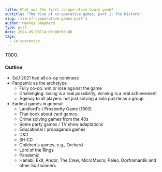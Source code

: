 ```yaml
---
title: What was the first co-operative board game?
subtitle: "The rise of co-operative games, part 1: The history"
slug: rise-of-cooperative-games-part-1
author: Markus Shepherd
type: post
date: 2024-05-03T14:00:00+03:00
tags:
  - Co-operative
---
```


TODO.

### Outline

- SdJ 2021 had all co-op nominees
- Pandemic as the archetype
  - Fully co-op: win or lose against the game
  - Challenging: losing is a real possiblilty, winning is a real achievement
  - Agency to all players: not just solving a solo puzzle as a group
- Earliest games in general:
  - Landlord's / Prosperity Game (1903)
  - That book about card games
  - Crime solving games from the 40s
  - Some party games / TV show adaptations
  - Educational / propaganda games
  - D&D
  - SH:CD
  - Children's games, e.g., Orchard
  - Lord of the Rings
  - Pandemic
  - Hanabi, Exit, Andor, The Crew, MicroMacro, Paleo, Dorfromantik and other SdJ winners

